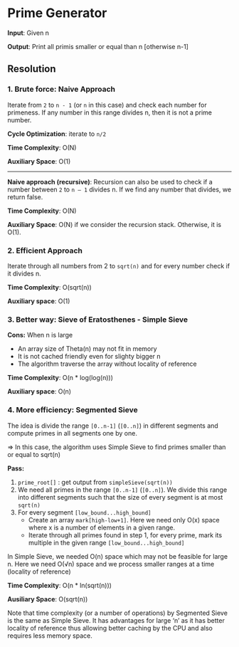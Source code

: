 # Prime Generator

**Input**: Given n

**Output**: Print all primis smaller or equal than n [otherwise n-1]

## Resolution
### 1. Brute force:  Naive Approach

Iterate from `2` to `n - 1` (or `n` in this case) and check each number for primeness. If any number in this range divides n, then it is not a prime number.

**Cycle Optimization**: iterate to `n/2`

**Time Complexity**: O(N)

**Auxiliary Space**: O(1)

___

**Naive approach (recursive)**: Recursion can also be used to check if a number between `2` to `n – 1` divides n. If we find any number that divides, we return false.

**Time Complexity**: O(N)

**Auxiliary Space**: O(N) if we consider the recursion stack. Otherwise, it is O(1).

### 2. Efficient Approach

Iterate through all numbers from 2 to `sqrt(n)` and for every number check if it divides n.

**Time Complexity**: O(sqrt(n))

**Auxiliary space**: O(1)


### 3. Better way: Sieve of Eratosthenes - Simple Sieve

**Cons:** When n is large

* An array size of Theta(n) may not fit in memory
* It is not cached friendly even for slighty bigger n
* The algorithm traverse the array without locality of reference

**Time Complexity**: O(n * log(log(n)))

**Auxiliary space**: O(n)

### 4. More efficiency: Segmented Sieve

The idea is divide the range `[0..n-1]` (`[0..n]`) in different segments and compute primes in all segments one by one.

=> In this case, the algorithm uses Simple Sieve to find primes smaller than or equal to sqrt(n)

**Pass:**

1.  `prime_root[]` : get output from `simpleSieve(sqrt(n))`
2. We need all primes in the range `[0..n-1]` (`[0..n]`). We divide this range into different segments such that the size of every segment is at most `sqrt(n)`
3. For every segment `[low_bound...high_bound]`
	* Create an array `mark[high-low+1]`. Here we need only O(x) space where x is a number of elements in a given range.
	* Iterate through all primes found in step 1, for every prime, mark its multiple in the given range `[low_bound...high_bound]`


In Simple Sieve, we needed O(n) space which may not be feasible for large n. Here we need O(√n) space and we process smaller ranges at a time (locality of reference)

**Time Complexity**: O(n * ln(sqrt(n)))

**Ausiliary Space**: O(sqrt(n))


Note that time complexity (or a number of operations) by Segmented Sieve is the same as Simple Sieve. It has advantages for large ‘n’ as it has better locality of reference thus allowing better caching by the CPU and also requires less memory space.